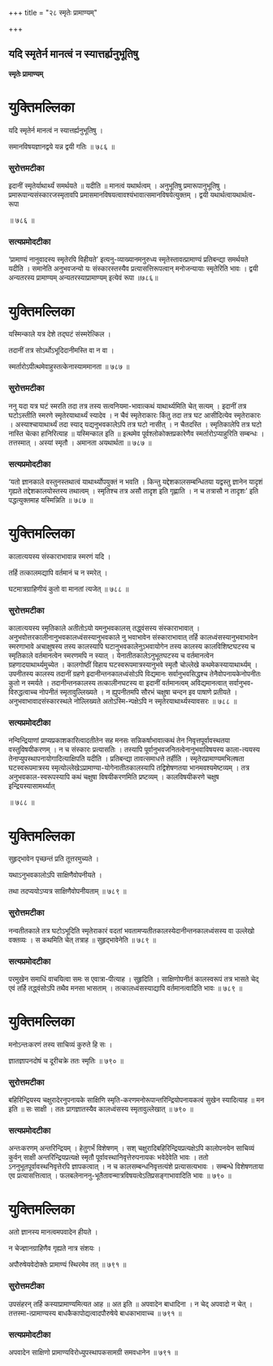 +++
title = "२८ स्मृतेः प्रामाण्यम्"

+++


## यदि स्मृतेर्न मानत्वं न स्यात्तर्ह्यनुभूतिषु

**स्मृतेः प्रामाण्यम्**

# **युक्तिमल्लिका**

यदि स्मृतेर्न मानत्वं न स्यात्तर्ह्यनुभूतिषु ।

समानविषयज्ञानद्वये यन्न द्वयी गतिः ॥ ७८६ ॥

### **सुरोत्तमटीका**

इदानीं स्मृतेर्याथार्थ्यं समर्थयते ॥ यदीति ॥ मानत्वं यथार्थत्वम् । अनुभूतिषु प्रमारूपानुभूतिषु । प्रमारूपान्यसंस्कारजस्मृतावपि प्रमासमानविषयत्वावश्यंभावात्समानविषयेत्युक्तम् । द्वयी यथार्थत्वायथार्थत्व-रूपा

॥ ७८६ ॥

### **सत्यप्रमोदटीका**

‘प्रामाण्यं नानुवादस्य स्मृतेरपि विहीयते’ इत्यनु-व्याख्यानमनुरुध्य स्मृतेस्तावत्प्रामाण्यं प्रतिबन्द्या समर्थयते यदीति । समानेति अनुभवजन्यो यः संस्कारस्तस्यैव प्रत्यासत्तिरूपत्वान् मनोजन्यायाः स्मृतेरिति भावः । द्वयी अन्यतरस्य प्रामाण्यम् अन्यतरस्याप्रामाण्यम् इत्येवं रूपा ॥७८६॥

# **युक्तिमल्लिका**

यस्मिन्काले यत्र देशे तद्घटं संस्मरेत्किल ।

तदानीं तत्र सोऽर्थोऽभूदिदानीमस्ति वा न वा ।

स्मर्तारोऽपीत्थमेवाहुस्तत्केनास्याममानता ॥ ७८७ ॥

### **सुरोत्तमटीका**

ननु यदा यत्र घटं स्मरति तदा तत्र तस्य सत्वनियमा-भावात्कथं याथार्थ्यमिति चेत् सत्यम् । इदानीं तत्र घटोऽस्तीति स्मरणे स्मृतेरयाथार्थ्यं स्यादेव । न चैवं स्मृतेराकारः किंतु तदा तत्र घट आसीदित्येव स्मृतेराकारः । अस्याश्चायाथार्थ्यं तदा स्याद् यद्यनुभवकालेऽपि तत्र घटो नासीत् । न चैतदस्ति । स्मृतिकालेपि तत्र घटो नास्ति चेत्का हानिरित्याह ॥ यस्मिन्काल इति ॥ इत्थमेव पूर्वश्लोकोक्तप्रकारेणैव स्मर्तारोऽप्याहुरिति सम्बन्धः । तत्तस्मात् । अस्यां स्मृतौ । अमानता अयथार्थता ॥ ७८७ ॥

### **सत्यप्रमोदटीका**

‘यतो ज्ञानकाले वस्तुनस्तथात्वं याथार्थ्योपयुक्तं न भवति । किन्तु यद्देशकालसम्बन्धितया यद्वस्तु ज्ञानेन यादृशं गृह्यते तद्देशकालयोस्तस्य तथात्वम् । स्मृतिश्च तत्र असौ तादृश इति गृह्णाति । न च तत्रासौ न तादृशः’ इति पद्धत्युक्तमाह यस्मिन्निति ॥ ७८७ ॥

# **युक्तिमल्लिका**

कालात्ययस्य संस्काराभावान्न स्मरणं यदि ।

तर्हि तत्कालमद्यापि वर्तमानं च न स्मरेत् ।

घटमात्रग्राहिणीयं कुतो वा मानतां त्यजेत् ॥ ७८८ ॥

### **सुरोत्तमटीका**

कालात्ययस्य स्मृतिकाले अतीतोऽयो यमनुभवकालस् तद्ध्वंसस्य संस्काराभावात् । अनुभवोत्तरकालीनानुभवकालध्वंसस्यानुभवकाले नु भवाभावेन संस्काराभावात् तर्हि कालध्वंसस्यानुभवाभावेन स्मरणाभावे अचाक्षुषस्य तस्य कालस्यापि घटानुभवकालेनुऽभवायोगेन तस्य कालस्य कालविशिष्टघटस्य च स्मृतिकाले वर्तमानत्वेन स्मरणमपि न स्यात् । येनातीतकालेऽनुभूतघटस्य च वर्तमानत्वेन ग्रहणादयाथार्थ्यमुच्येत । कालगोष्ठीं विहाय घटस्वरूपमात्रस्यानुभवे स्मृतौ चोल्लेखे कथमेकस्यायाथार्थ्यम् । उपनीतस्य कालस्य तदानीं ग्रहणे इदानीन्तनकालध्वंसोऽपि विद्यमानः सर्वानुभवसिद्धश्च तेनैवोपनायकेनोपनीतः कुतो न स्मर्यते । तदानीन्तनकालस्य तत्कालीनघटस्य वा इदानीं वर्तमानत्वम् अविद्यमानत्वात् सर्वानुभव-विरुद्धत्वाच्च नोपनीतं स्मृतावुल्लिख्यते । न ह्युपनीतमपि सौरभं चक्षुषा चन्दन इव पाषाणे प्रतीयते । अनुभवाभावादसंस्कारस्थले नोल्लिख्यते अतोऽस्मि-न्पक्षेऽपि न स्मृतेरयाथार्थ्यस्यावसरः ॥ ७८८ ॥

### **सत्यप्रमोदटीका**

नन्विन्द्रियाणां प्राप्यप्रकाशकारित्वादतीतेन सह मनसः सन्निकर्षाभावात्कथं तेन निवृत्तपूर्वावस्थतया वस्तुविषयीकरणम् । न च संस्कारः प्रत्यासतिः । तस्यापि पूर्वानुभवजनितत्वेनानुभवाविषयस्य काला-त्ययस्य तेनाप्युपस्थापनायोगादित्याक्षिपति यदीति । प्रतिबन्द्या तावत्समाधत्ते तर्हीति । स्मृतेरप्रामाण्यमभिलषता घटस्वरूपमात्रस्य स्मृत्योल्लेखेऽप्रामाण्या-योगेनातीतकालस्यापि तद्विशेषणतया भानमवश्यमेष्टव्यम् । तत्र अनुभवकाल-स्वरूपस्यापि कथं चक्षुषा विषयीकरणमिति प्रष्टव्यम् । कालविषयीकरणे चक्षुष इन्द्रियस्यासामर्थ्यात्

॥ ७८८ ॥

# **युक्तिमल्लिका**

सुहृद्भावेन पृच्छन्तं प्रति तूत्तरमुच्यते ।

यथाऽनुभवकालोऽपि साक्षिणैवोपनीयते ।

तथा तदप्ययोऽप्यत्र साक्षिणैवोपनीयताम् ॥ ७८९ ॥

### **सुरोत्तमटीका**

नन्वतीतकाले तत्र घटोऽभूदिति स्मृतेराकारं वदतां भवतामप्यतीतकालस्येदानीन्तनकालध्वंसस्य वा उल्लेखो वक्तव्यः । स कथमिति चेत् तत्राह ॥ सुहृद्भावेनेति ॥ ७८९ ॥

### **सत्यप्रमोदटीका**

परमुखेन समाधिं वाचयित्वा समः स एवात्रा-पीत्याह । सुहृदिति । साक्षिणोपनीतं कालस्वरूपं तत्र भासते चेद् एवं तर्हि तद्ध्वंसोऽपि तथैव मनसा भासताम् । तत्कालध्वंसस्याद्यापि वर्तमानत्वादिति भावः ॥ ७८९ ॥

# **युक्तिमल्लिका**

मनोऽन्तःकरणं तस्य साचिव्यं कुरुते हि सः ।

ज्ञातज्ञापनदोषं च दूरीचक्रे ततः स्मृतिः ॥ ७९० ॥

### **सुरोत्तमटीका**

बहिरिन्द्रियस्य चक्षुरादेरनुपनायके साक्षिणि स्मृति-करणमनोरूपान्तरिन्द्रियोपनायकत्वं सुखेन स्यादित्याह ॥ मन इति ॥ सः साक्षी । ततः प्रागज्ञातस्यैव कालध्वंसस्य स्मृतावुल्लेखात् ॥ ७९० ॥

### **सत्यप्रमोदटीका**

अन्तःकरणम् अन्तरिन्द्रियम् । हेतुगर्भं विशेषणम् । सश् चक्षुरादिबहिरिन्द्रियप्रत्यक्षेऽपि कालोपनयेन साचिव्यं कुर्वन् साक्षी अन्तरिन्द्रियप्रत्यक्षे स्मृतौ पूर्वावस्थानिवृत्तेरुपनायकः भवेदेवेति भावः । ततो ऽननुभूतपूर्वावस्थनिवृत्तेरपि ज्ञापकत्वात् । न च कालसम्बन्धनिवृत्तत्यंशे प्रत्यासत्यभावः । सम्बन्धे विशेषणताया एव प्रत्यासत्तित्वात् । फलबलेनाननु-भूतैतावन्मात्रविषयत्वेऽतिप्रसङ्गाभावादिति भावः ॥ ७९० ॥

# **युक्तिमल्लिका**

अतो ज्ञानस्य मानत्वमपवादेन हीयते ।

न चेज्ज्ञानग्राहिणैव गृह्यते नात्र संशयः ।

अपौरुषेयवेदोक्तेः प्रामाण्यं स्थिरमेव तत् ॥ ७९१ ॥

### **सुरोत्तमटीका**

उपसंहरन् तर्हि कस्याप्रामाण्यमित्यत आह ॥ अत इति ॥ अपवादेन बाधादिना । न चेद् अपवादो न चेत् । तत्तस्मा-त्प्रामाण्यस्य बाधकैकापोद्यत्वादपौरुषेये बाधकाभावाच्च ॥ ७९१ ॥

### **सत्यप्रमोदटीका**

अपवादेन साक्षिणो प्रामाण्यविरोध्युपस्थापकसामग्री समवधानेन ॥ ७९१ ॥

